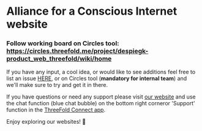 # Alliance for a Conscious Internet website

### Follow working board on Circles tool: https://circles.threefold.me/project/despiegk-product_web_threefold/wiki/home

If you have any input, a cool idea, or would like to see additions feel free to list an issue [HERE](https://github.com/threefoldfoundation/www_conscious_internet/issues/new), or on Circles tool (**mandatory for internal team**) and we'll make sure to try and get it in there.

If you have questions or need any support please visit [our website](https://www.threefold.io) and use the chat function (blue chat bubble) on the bottom right corneror 'Support' function in the [ThreeFold Connect app](https://threefold.io/info/threefold#/threefold__threefold_connect).

Enjoy exploring our websites! 🙂


